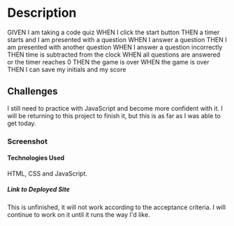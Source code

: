 # Description

GIVEN I am taking a code quiz
WHEN I click the start button
THEN a timer starts and I am presented with a question
WHEN I answer a question
THEN I am presented with another question
WHEN I answer a question incorrectly
THEN time is subtracted from the clock
WHEN all questions are answered or the timer reaches 0
THEN the game is over
WHEN the game is over
THEN I can save my initials and my score

## Challenges 

I still need to practice with JavaScript and become more confident with it. I will be returning to this project to finish it, but this is as far as I was able to get today. 

### Screenshot 



#### Technologies Used
HTML, CSS and JavaScript. 

##### Link to Deployed Site
This is unfinished, it will not work according to the acceptance criteria. I will continue to work on it until it runs the way I'd like. 




